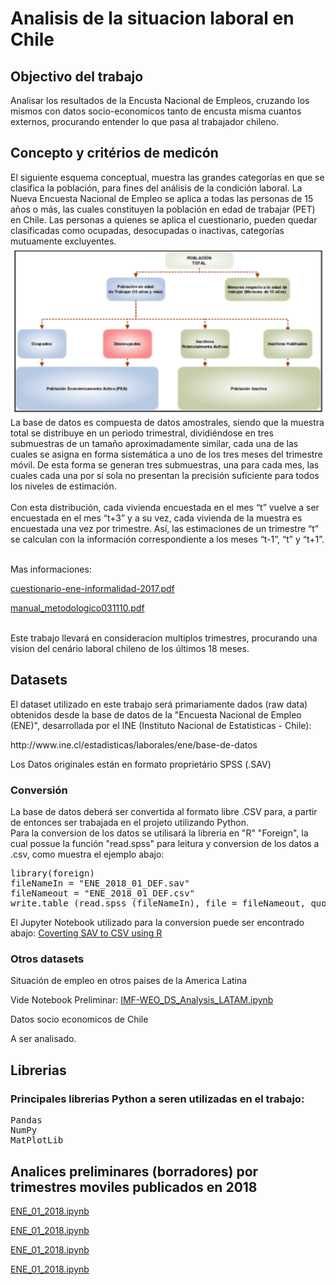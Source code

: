 <h1> Analisis de la situacion laboral en Chile</h1>
<h2> Objectivo del trabajo</h2>
Analisar los resultados de la Encusta Nacional de Empleos, cruzando los mismos con datos socio-economicos tanto de encusta misma cuantos externos, procurando entender lo que pasa al trabajador chileno. 
<h2> Concepto y critérios de medicón</h2>
El siguiente esquema conceptual, muestra las grandes categorías en que se clasifica la población, para fines del análisis de la condición laboral. La Nueva Encuesta Nacional de Empleo se aplica a todas las personas de 15 años o más, las cuales constituyen la población en edad de trabajar (PET) en Chile. Las personas a quienes se aplica el cuestionario, pueden quedar clasificadas como ocupadas, desocupadas o inactivas, categorías mutuamente excluyentes.
<img src="ine_concepto.png">
La base de datos es compuesta de datos amostrales, siendo que la muestra total se distribuye en un periodo trimestral, dividiéndose en tres submuestras de un tamaño aproximadamente similar, cada una de las cuales se asigna en forma sistemática a uno de los tres meses del trimestre móvil. De esta forma se generan tres submuestras, una para cada mes, las cuales cada una por sí sola no presentan la precisión suficiente para todos los niveles de estimación.
<br><br>
Con esta distribución, cada vivienda encuestada en el mes “t” vuelve a ser encuestada en el mes “t+3” y a su vez, cada vivienda de la muestra es encuestada una vez por trimestre. Así, las estimaciones de un trimestre “t” se calculan con la información correspondiente a los meses “t-1”, “t” y “t+1”.
<br><br>
<p> Mas informaciones:</p>
<p><a href="cuestionario-ene-informalidad-2017.pdf">cuestionario-ene-informalidad-2017.pdf</a></p>
<p><a href="manual_metodologico031110.pdf">manual_metodologico031110.pdf</a></p>
<br>
Este trabajo llevará en consideracíon multiplos trimestres, procurando una vision del cenário laboral chileno de los últimos 18 meses. 

<h2> Datasets</h2>
El dataset utilizado en este trabajo será primariamente dados (raw data) obtenidos desde la base de datos de la "Encuesta Nacional de Empleo (ENE)", desarrollada por el INE (Instituto Nacional de Estatisticas - Chile):
<p>
  http://www.ine.cl/estadisticas/laborales/ene/base-de-datos
  </p>
Los Datos originales están en formato proprietário SPSS (.SAV)
<h3> Conversión</h3>
La base de datos deberá ser convertida al formato libre .CSV para, a partir de entonces ser trabajada en el projeto utilizando Python.
<br>
Para la conversion de los datos se utilisará la libreria en "R" "Foreign", la cual possue la función "read.spss" para leitura y conversion de los datos a .csv, como muestra el ejemplo abajo:
<pre>
library(foreign)
fileNameIn = "ENE_2018_01_DEF.sav"
fileNameout = "ENE_2018_01_DEF.csv"
write.table (read.spss (fileNameIn), file = fileNameout, quote = FALSE, sep = ",")
</pre>
El Jupyter Notebook utilizado para la conversion puede ser encontrado abajo:
<a href="Coverting SAV to CSV using R.ipynb">Coverting SAV to CSV using R</a>
<h3> Otros datasets</h3
La idéa será concatenar multiplos trimestres de la base del INE juntamente con otros datos tales como:
<p> Situación de empleo en otros paises de la America Latina </p>
Vide Notebook Preliminar: 
<a href="https://github.com/Mjrovai/Python4DS/blob/master/IMF%20-%20World%20Economic%20Outlook/IMF-WEO_DS_Analysis_LATAM.ipynb">IMF-WEO_DS_Analysis_LATAM.ipynb</a>
<p> Datos socio economicos de Chile</p>
A ser analisado. 

<h2>Librerias</h2>
<h3> Principales librerias Python a seren utilizadas en el trabajo:</h3>
<pre>
Pandas
NumPy
MatPlotLib
</pre>
<h2> Analices preliminares (borradores) por trimestres moviles publicados en 2018</h2>
<p><a href="ENE_01_2018.ipynb">ENE_01_2018.ipynb</a></p>
<p><a href="ENE_02_2018.ipynb">ENE_01_2018.ipynb</a></p>
<p><a href="ENE_03_2018.ipynb">ENE_01_2018.ipynb</a></p>
<p><a href="ENE_04_2018.ipynb">ENE_01_2018.ipynb</a></p>
